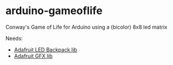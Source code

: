 arduino-gameoflife
==================

Conway's Game of Life for Arduino using a (bicolor) 8x8 led matrix

Needs:
+ [Adafruit LED Backpack lib](https://github.com/adafruit/Adafruit-LED-Backpack-Library)
+ [Adafruit GFX lib](https://github.com/adafruit/Adafruit-GFX-Library)

